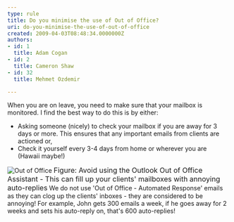 ```yaml
---
type: rule
title: Do you minimise the use of Out of Office?
uri: do-you-minimise-the-use-of-out-of-office
created: 2009-04-03T08:48:34.0000000Z
authors:
- id: 1
  title: Adam Cogan
- id: 2
  title: Cameron Shaw
- id: 32
  title: Mehmet Ozdemir

---
```


 When you are on leave, you need to make sure that your mailbox is monitored. I find the best way to do this is by either:<br> 
- Asking someone (nicely) to check your mailbox if you are away for 3 days or more. This ensures that any important emails from clients are actioned or,
- Check it yourself every 3-4 days from home or wherever you are (Hawaii maybe!)


![Out of Office](/Standards/Communication/RulesToBetterEmail/PublishingImages/OutofOffice.gif)
<font size="+0" class="ms-rteCustom-FigureNormal">Figure&#58; Avoid using the Outlook Out of Office Assistant - This can fill up your clients' mailboxes with annoying auto-replies</font>
 We do not use 'Out of Office - Automated Response' emails as they can clog up the clients' inboxes - they are considered to be annoying! For example, John gets 300 emails a week, if he goes away for 2 weeks and sets his auto-reply on, that's 600 auto-replies!

